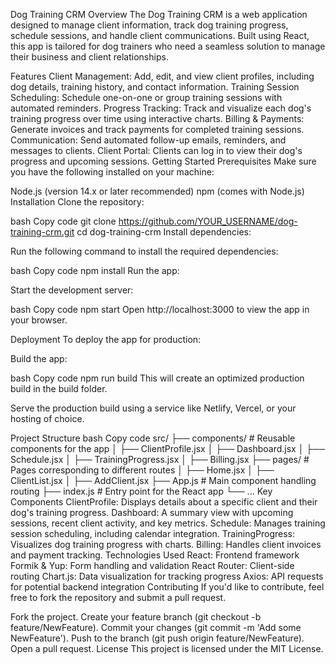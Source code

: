 Dog Training CRM
Overview
The Dog Training CRM is a web application designed to manage client information, track dog training progress, schedule sessions, and handle client communications. Built using React, this app is tailored for dog trainers who need a seamless solution to manage their business and client relationships.

Features
Client Management: Add, edit, and view client profiles, including dog details, training history, and contact information.
Training Session Scheduling: Schedule one-on-one or group training sessions with automated reminders.
Progress Tracking: Track and visualize each dog's training progress over time using interactive charts.
Billing & Payments: Generate invoices and track payments for completed training sessions.
Communication: Send automated follow-up emails, reminders, and messages to clients.
Client Portal: Clients can log in to view their dog's progress and upcoming sessions.
Getting Started
Prerequisites
Make sure you have the following installed on your machine:

Node.js (version 14.x or later recommended)
npm (comes with Node.js)
Installation
Clone the repository:

bash
Copy code
git clone https://github.com/YOUR_USERNAME/dog-training-crm.git
cd dog-training-crm
Install dependencies:

Run the following command to install the required dependencies:

bash
Copy code
npm install
Run the app:

Start the development server:

bash
Copy code
npm start
Open http://localhost:3000 to view the app in your browser.

Deployment
To deploy the app for production:

Build the app:

bash
Copy code
npm run build
This will create an optimized production build in the build folder.

Serve the production build using a service like Netlify, Vercel, or your hosting of choice.

Project Structure
bash
Copy code
src/
├── components/         # Reusable components for the app
│   ├── ClientProfile.jsx
│   ├── Dashboard.jsx
│   ├── Schedule.jsx
│   ├── TrainingProgress.jsx
│   ├── Billing.jsx
├── pages/              # Pages corresponding to different routes
│   ├── Home.jsx
│   ├── ClientList.jsx
│   ├── AddClient.jsx
├── App.js              # Main component handling routing
├── index.js            # Entry point for the React app
└── ...
Key Components
ClientProfile: Displays details about a specific client and their dog's training progress.
Dashboard: A summary view with upcoming sessions, recent client activity, and key metrics.
Schedule: Manages training session scheduling, including calendar integration.
TrainingProgress: Visualizes dog training progress with charts.
Billing: Handles client invoices and payment tracking.
Technologies Used
React: Frontend framework
Formik & Yup: Form handling and validation
React Router: Client-side routing
Chart.js: Data visualization for tracking progress
Axios: API requests for potential backend integration
Contributing
If you'd like to contribute, feel free to fork the repository and submit a pull request.

Fork the project.
Create your feature branch (git checkout -b feature/NewFeature).
Commit your changes (git commit -m 'Add some NewFeature').
Push to the branch (git push origin feature/NewFeature).
Open a pull request.
License
This project is licensed under the MIT License.


